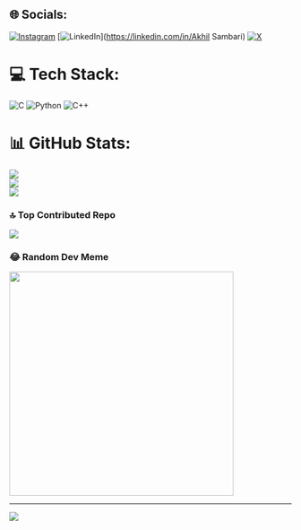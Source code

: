 
## 🌐 Socials:
[![Instagram](https://img.shields.io/badge/Instagram-%23E4405F.svg?logo=Instagram&logoColor=white)](https://instagram.com/akhilsambhari) [![LinkedIn](https://img.shields.io/badge/LinkedIn-%230077B5.svg?logo=linkedin&logoColor=white)](https://linkedin.com/in/Akhil Sambari) [![X](https://img.shields.io/badge/X-black.svg?logo=X&logoColor=white)](https://x.com/@AkhilSamba23636) 

# 💻 Tech Stack:
![C](https://img.shields.io/badge/c-%2300599C.svg?style=for-the-badge&logo=c&logoColor=white) ![Python](https://img.shields.io/badge/python-3670A0?style=for-the-badge&logo=python&logoColor=ffdd54) ![C++](https://img.shields.io/badge/c++-%2300599C.svg?style=for-the-badge&logo=c%2B%2B&logoColor=white)
# 📊 GitHub Stats:
![](https://github-readme-stats.vercel.app/api?username=AKHIL8760&theme=dark&hide_border=false&include_all_commits=false&count_private=false)<br/>
![](https://github-readme-streak-stats.herokuapp.com/?user=AKHIL8760&theme=dark&hide_border=false)<br/>
![](https://github-readme-stats.vercel.app/api/top-langs/?username=AKHIL8760&theme=dark&hide_border=false&include_all_commits=false&count_private=false&layout=compact)

### 🔝 Top Contributed Repo
![](https://github-contributor-stats.vercel.app/api?username=AKHIL8760&limit=5&theme=dark&combine_all_yearly_contributions=true)

### 😂 Random Dev Meme
<img src='https://memer-new.vercel.app/' style="height: 400px;"/>

---
[![](https://visitcount.itsvg.in/api?id=AKHIL8760&icon=0&color=0)](https://visitcount.itsvg.in)

<!-- Proudly created with GPRM ( https://gprm.itsvg.in ) -->
